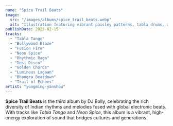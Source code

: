 ```yaml
---
name: "Spice Trail Beats"
image:
  src: "/images/albums/spice_trail_beats.webp"
  alt: "Illustration featuring vibrant paisley patterns, tabla drums, and neon accents for a Bollywood fusion album, blending traditional Indian and modern electronic styles"
publishDate: 2025-02-15
tracks:
  - "Tabla Tango"
  - "Bollywood Blaze"
  - "Fusion Fire"
  - "Neon Spice"
  - "Rhythmic Raga"
  - "Desi Disco"
  - "Golden Chords"
  - "Luminous Lagaan"
  - "Bhangra Beatdown"
  - "Trail of Echoes"
artist: "yongming-yanshou"
---
```


**Spice Trail Beats** is the third album by DJ Bolly, celebrating the rich diversity of Indian rhythms and melodies fused with global electronic beats. With tracks like *Tabla Tango* and *Neon Spice*, this album is a vibrant, high-energy exploration of sound that bridges cultures and generations.
